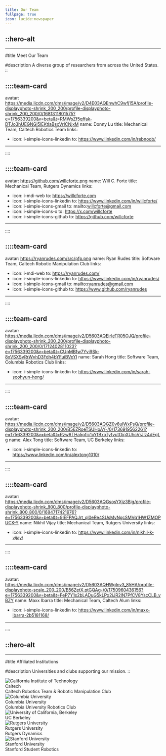 ```yaml
---
title: Our Team
fullpage: true
icon: lucide:newspaper
---
```


::hero-alt
---
---
#title
Meet Our Team

#description
A diverse group of researchers from across the United States.
::

<div class="w-full -mx-4 sm:-mx-6 lg:-mx-8 px-4 sm:px-6 lg:px-8">
<div class="grid grid-cols-1 sm:grid-cols-2 md:grid-cols-3 lg:grid-cols-4 gap-6">

::::team-card
---
avatar: https://media.licdn.com/dms/image/v2/D4E03AQEnwhC9wfj15A/profile-displayphoto-shrink_200_200/profile-displayphoto-shrink_200_200/0/1681311801575?e=1756339200&v=beta&t=RMWsZf5qffak-DTJo3hUEGNGI5lEKtIaBsxVrlCNjxM
name: Donny Lu
title: Mechanical Team, Caltech Robotics Team
links:
  - icon: i-simple-icons-linkedin
    to: https://www.linkedin.com/in/rebnoob/
---
::::

::::team-card
---
avatar: https://github.com/willcforte.png
name: Will C. Forte
title: Mechanical Team, Rutgers Dynamics
links:
  - icon: i-mdi-web
    to: https://willcforte.com
  - icon: i-simple-icons-linkedin
    to: https://www.linkedin.com/in/willcforte/
  - icon: i-simple-icons-gmail
    to: mailto:willcforte@gmail.com
  - icon: i-simple-icons-x
    to: https://x.com/willcforte
  - icon: i-simple-icons-github
    to: https://github.com/willcforte
---
::::

::::team-card
---
avatar: https://ryanrudes.com/src/pfp.png
name: Ryan Rudes
title: Software Team, Caltech Robotic Manipulation Club
links:
  - icon: i-mdi-web
    to: https://ryanrudes.com/
  - icon: i-simple-icons-linkedin
    to: https://www.linkedin.com/in/ryanrudes/
  - icon: i-simple-icons-gmail
    to: mailto:ryanrudes@gmail.com
  - icon: i-simple-icons-github
    to: https://www.github.com/ryanrudes
---
::::

::::team-card
---
avatar: https://media.licdn.com/dms/image/v2/D5603AQElrIeTR05OJQ/profile-displayphoto-shrink_200_200/profile-displayphoto-shrink_200_200/0/1712402811023?e=1756339200&v=beta&t=CUpMBfw7Yvi9Sk-8xVSXSvRrWvhD3Fdh4bYFuiBVoYI
name: Sarah Hong
title: Software Team, Columbia Robotics Club
links:
  - icon: i-simple-icons-linkedin
    to: https://www.linkedin.com/in/sarah-soohyun-hong/
---
::::

::::team-card
---
avatar: https://media.licdn.com/dms/image/v2/D5603AQGZ0v6uIWxPsQ/profile-displayphoto-shrink_200_200/B56ZRoeTSUHoAY-/0/1736919562261?e=1756339200&v=beta&t=Rzw9THa5pfic1oYfBxoTyfvutOipXUhcVrJlz4dEgLg
name: Alex Tong
title: Software Team, UC Berkeley
links:
  - icon: i-simple-icons-linkedin
    to: https://www.linkedin.com/in/alextong1010/
---
::::

::::team-card
---
avatar: https://media.licdn.com/dms/image/v2/D5603AQGsosYXjz3Big/profile-displayphoto-shrink_800_800/profile-displayphoto-shrink_800_800/0/1684717421976?e=1756339200&v=beta&t=9lEFPAQJrt_ql0eRe4SUsMvNgcSMVq1HW1ZMOPUCK-Y
name: Nikhil Vijay
title: Mechanical Team, Rutgers University
links:
  - icon: i-simple-icons-linkedin
    to: https://www.linkedin.com/in/nikhil-k-vijay/
---
::::

::::team-card
---
avatar: https://media.licdn.com/dms/image/v2/D5603AQHWgInv3_85HA/profile-displayphoto-scale_200_200/B56ZetX.ptGQAg-/0/1750960436156?e=1756339200&v=beta&t=FeP7Y1x2bLADuG5kLPx2iJR2lN7PfCV8YscCLB_vBZY
name: Maxx Ibarra
title: Mechanical Team, Caltech Alum
links:
  - icon: i-simple-icons-linkedin
    to: https://www.linkedin.com/in/maxx-ibarra-2b5181168/
---
::::
</div>
</div>

::hero-alt
---
---
#title
Affiliated Institutions

#description
Universities and clubs supporting our mission.
::

<div class="w-full -mx-4 sm:-mx-6 lg:-mx-8 px-4 sm:px-6 lg:px-8">
<div class="grid grid-cols-1 sm:grid-cols-2 md:grid-cols-3 lg:grid-cols-5 gap-6">

<div class="rounded-lg border bg-card text-card-foreground shadow-xs transform transition-all duration-500 ease-in-out hover:scale-105 hover:shadow-xl hover:-translate-y-1 mt-6">
<div class="flex flex-col gap-y-1.5 p-6">
<div class="flex flex-col gap-3 text-center">
  <span class="text-foreground items-center justify-center font-normal text-xs mx-auto">
    <img role="img" src="/logos/Seal_of_the_California_Institute_of_Technology.svg" class="h-35 w-auto" alt="California Institute of Technology" />
  </span>
  <div>
    <div class="text-lg font-bold">Caltech</div>
    <div class="text-muted-foreground text-sm">Caltech Robotics Team &amp; Robotic Manipulation Club</div>
  </div>
  <div class="text-secondary-foreground flex gap-3 mx-auto">
    <a href="http://crt.caltech.edu/" rel="noopener noreferrer" target="_blank">
      <span class="iconify i-simple-icons:website" aria-hidden="true" style="font-size: 16px;"></span>
    </a>
  </div>
</div>
</div>
</div>

<div class="rounded-lg border bg-card text-card-foreground shadow-xs transform transition-all duration-500 ease-in-out hover:scale-105 hover:shadow-xl hover:-translate-y-1 mt-6">
<div class="flex flex-col gap-y-1.5 p-6">
<div class="flex flex-col gap-3 text-center">
  <span class="text-foreground items-center justify-center font-normal text-xs mx-auto">
    <img role="img" src="/logos/Columbia_coat_of_arms_no_crest.svg" class="h-35 w-auto" alt="Columbia University" />
  </span>
  <div>
    <div class="text-lg font-bold">Columbia University</div>
    <div class="text-muted-foreground text-sm">Columbia University Robotics Club</div>
  </div>
  <div class="text-secondary-foreground flex gap-3 mx-auto">
    <a href="https://www.columbiarobotics.club/" rel="noopener noreferrer" target="_blank">
      <span class="iconify i-simple-icons:website" aria-hidden="true" style="font-size: 16px;"></span>
    </a>
  </div>
</div>
</div>
</div>

<div class="rounded-lg border bg-card text-card-foreground shadow-xs transform transition-all duration-500 ease-in-out hover:scale-105 hover:shadow-xl hover:-translate-y-1 mt-6">
<div class="flex flex-col gap-y-1.5 p-6">
<div class="flex flex-col gap-3 text-center">
  <span class="text-foreground items-center justify-center font-normal text-xs mx-auto">
    <img role="img" src="/logos/Seal_of_University_of_California,_Berkeley.svg" class="h-35 w-auto" alt="University of California, Berkeley" />
  </span>
  <div>
    <div class="text-lg font-bold">UC Berkeley</div>
    <div class="text-muted-foreground text-sm"></div>
  </div>
  <div class="text-secondary-foreground flex gap-3 mx-auto">
    <a href="https://berkeley.edu" rel="noopener noreferrer" target="_blank">
      <span class="iconify i-simple-icons:website" aria-hidden="true" style="font-size: 16px;"></span>
    </a>
  </div>
</div>
</div>
</div>

<div class="rounded-lg border bg-card text-card-foreground shadow-xs transform transition-all duration-500 ease-in-out hover:scale-105 hover:shadow-xl hover:-translate-y-1 mt-6">
<div class="flex flex-col gap-y-1.5 p-6">
<div class="flex flex-col gap-3 text-center">
  <span class="text-foreground items-center justify-center font-normal text-xs mx-auto">
    <img role="img" src="/logos/Rutgers_Shield.svg" class="h-35 w-auto" alt="Rutgers University" />
  </span>
  <div>
    <div class="text-lg font-bold">Rutgers University</div>
    <div class="text-muted-foreground text-sm">Rutgers Dynamics</div>
  </div>
  <div class="text-secondary-foreground flex gap-3 mx-auto">
    <a href="https://rutgers.edu" rel="noopener noreferrer" target="_blank">
      <span class="iconify i-simple-icons:website" aria-hidden="true" style="font-size: 16px;"></span>
    </a>
  </div>
</div>
</div>
</div>

<div class="rounded-lg border bg-card text-card-foreground shadow-xs transform transition-all duration-500 ease-in-out hover:scale-105 hover:shadow-xl hover:-translate-y-1 mt-6">
<div class="flex flex-col gap-y-1.5 p-6">
<div class="flex flex-col gap-3 text-center">
  <span class="text-foreground items-center justify-center font-normal text-xs mx-auto">
    <img role="img" src="/logos/block-s-right.png" class="h-35 w-auto" alt="Stanford University" />
  </span>
  <div>
    <div class="text-lg font-bold">Stanford University</div>
    <div class="text-muted-foreground text-sm">Stanford Student Robotics</div>
  </div>
  <div class="text-secondary-foreground flex gap-3 mx-auto">
    <a href="https://stanfordstudentrobotics.org/" rel="noopener noreferrer" target="_blank">
      <span class="iconify i-simple-icons:website" aria-hidden="true" style="font-size: 16px;"></span>
    </a>
  </div>
</div>
</div>
</div>

</div>
</div>
